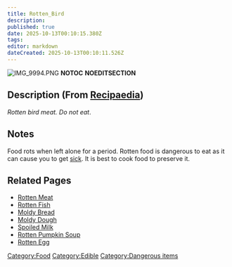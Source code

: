 ```yaml
---
title: Rotten_Bird
description: 
published: true
date: 2025-10-13T00:10:15.380Z
tags: 
editor: markdown
dateCreated: 2025-10-13T00:10:11.526Z
---
```


![IMG_9994.PNG](IMG_9994.PNG "IMG_9994.PNG") __NOTOC__
__NOEDITSECTION__

## Description (From [Recipaedia](Recipaedia "wikilink"))

*Rotten bird meat. Do not eat*.

## Notes

Food rots when left alone for a period. Rotten food is dangerous to eat
as it can cause you to get [sick](Sickness "wikilink"). It is best to
cook food to preserve it.

## Related Pages

  - [Rotten Meat](Rotten_Meat "wikilink")
  - [Rotten Fish](Rotten_Fish "wikilink")
  - [Moldy Bread](Moldy_Bread "wikilink")
  - [Moldy Dough](Moldy_Dough "wikilink")
  - [Spoiled Milk](Spoiled_Milk "wikilink")
  - [Rotten Pumpkin Soup](Rotten_Pumpkin_Soup "wikilink")
  - [Rotten Egg](Rotten_Egg "wikilink")

[Category:Food](Category:Food "wikilink")
[Category:Edible](Category:Edible "wikilink") [Category:Dangerous
items](Category:Dangerous_items "wikilink")